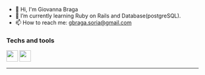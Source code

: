 - 👋 Hi, I'm Giovanna Braga
- 🌱 I’m currently learning Ruby on Rails and Database(postgreSQL).
- 📫 How to reach me: gbraga.soria@gmail.com

### Techs and tools

<img src="https://static.wikia.nocookie.net/lpunb/images/a/a9/Ruby.png/revision/latest?cb=20130220144128" style="width:30px; height:30px;">
<img src="https://upload.wikimedia.org/wikipedia/commons/thumb/2/29/Postgresql_elephant.svg/1200px-Postgresql_elephant.svg.png" style="width:30px; height:30px;">
<hr>
